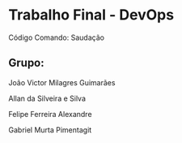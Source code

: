 # Trabalho Final - DevOps

Código Comando: Saudação

## Grupo:
João Victor Milagres Guimarães

Allan da Silveira e Silva

Felipe Ferreira Alexandre

Gabriel Murta Pimentagit
